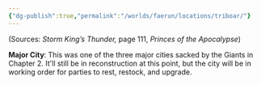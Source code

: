 ```yaml
---
{"dg-publish":true,"permalink":"/worlds/faerun/locations/triboar/"}
---
```



(Sources: *Storm King’s Thunder,* page 111, *Princes of the Apocalypse*)

**Major City**: This was one of the three major cities sacked by the Giants in Chapter 2. It'll still be in reconstruction at this point, but the city will be in working order for parties to rest, restock, and upgrade.
